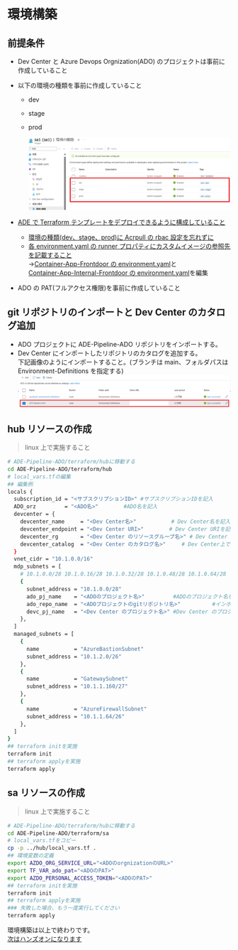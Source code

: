 # 環境構築

## 前提条件

- Dev Center と Azure Devops Orgnization(ADO) のプロジェクトは事前に作成していること
- 以下の環境の種類を事前に作成していること

  - dev
  - stage
  - prod

    ![3](./images/3.png)

- [ADE で Terraform テンプレートをデプロイできるように構成していること](https://learn.microsoft.com/ja-jp/azure/deployment-environments/how-to-configure-extensibility-model-custom-image?tabs=custom-script%2Cterraform-script%2Cprivate-registry&pivots=terraform)
  - [環境の種類(dev、stage、prod)に Acrpull の rbac 設定を忘れずに](https://learn.microsoft.com/ja-jp/azure/deployment-environments/how-to-configure-extensibility-model-custom-image?tabs=custom-script%2Cterraform-script%2Cprivate-registry&pivots=terraform#assign-the-acrpull-role)
  - [各 environment.yaml の runner プロパティにカスタムイメージの参照先を記載すること](https://learn.microsoft.com/ja-jp/azure/deployment-environments/how-to-configure-extensibility-model-custom-image?tabs=custom-script%2Cterraform-script%2Cprivate-registry&pivots=terraform#connect-the-image-to-your-environment-definition)<br>
    →[Container-App-Frontdoor の environment.yaml](../Environment-Definitions/Container-App-Frontdoor/environment.yaml)と<br>[Container-App-Internal-Frontdoor の environment.yaml](../Environment-Definitions/Container-App-Internal-Frontdoor/environment.yaml)を編集
- ADO の PAT(フルアクセス権限)を事前に作成していること

## git リポジトリのインポートと Dev Center のカタログ追加

- ADO プロジェクトに ADE-Pipeline-ADO リポジトリをインポートする。
- Dev Center にインポートしたリポジトリのカタログを追加する。<br>
  下記画像のようにインポートすること。(ブランチは main、フォルダパスは Environment-Definitions を指定する)
  ![4](./images/4.png)

## hub リソースの作成

> linux 上で実施すること

```bash
# ADE-Pipeline-ADO/terraform/hubに移動する
cd ADE-Pipeline-ADO/terraform/hub
# local_vars.tfの編集
## 編集例
locals {
  subscription_id = "<サブスクリプションID>" #サブスクリプションIDを記入
  ADO_orz         = "<ADO名>"        #ADO名を記入
  devcenter = {
    devcenter_name     = "<Dev Center名>"           # Dev Center名を記入
    devcenter_endpoint = "<Dev Center URI>"        # Dev Center URIを記入
    devcenter_rg       = "<Dev Center のリソースグループ名>" # Dev Center のリソースグループ名を記入
    devcenter_catalog  = "<Dev Center のカタログ名>"     # Dev Center上でインポートしたカタログ名を記入
  }
  vnet_cidr = "10.1.0.0/16"
  mdp_subnets = [
    # 10.1.0.0/28 10.1.0.16/28 10.1.0.32/28 10.1.0.48/28 10.1.0.64/28
    {
      subnet_address = "10.1.0.0/28"
      ado_pj_name    = "<ADOのプロジェクト名>"         #ADOのプロジェクト名を記入
      ado_repo_name  = "<ADOプロジェクトのgitリポジトリ名>"          #インポートしたADOプロジェクトのgitリポジトリ名を記入
      devc_pj_name   = "<Dev Center のプロジェクト名>" #Dev Center のプロジェクト名を記入
    },
  ]
  managed_subnets = [
    {
      name           = "AzureBastionSubnet"
      subnet_address = "10.1.2.0/26"
    },
    {
      name           = "GatewaySubnet"
      subnet_address = "10.1.1.160/27"
    },
    {
      name           = "AzureFirewallSubnet"
      subnet_address = "10.1.1.64/26"
    },
  ]
}
## terraform initを実施
terraform init
## terraform applyを実施
terraform apply
```

## sa リソースの作成

> linux 上で実施すること

```bash
# ADE-Pipeline-ADO/terraform/hubに移動する
cd ADE-Pipeline-ADO/terraform/sa
# local_vars.tfをコピー
cp -p ../hub/local_vars.tf .
## 環境変数の定義
export AZDO_ORG_SERVICE_URL="<ADOのorgnizationのURL>"
export TF_VAR_ado_pat="<ADOのPAT>"
export AZDO_PERSONAL_ACCESS_TOKEN="<ADOのPAT>"
## terraform initを実施
terraform init
## terraform applyを実施
### 失敗した場合、もう一度実行してください
terraform apply
```

環境構築は以上で終わりです。<br>
[次はハンズオンになります](../handson/ハンズオン.md)
